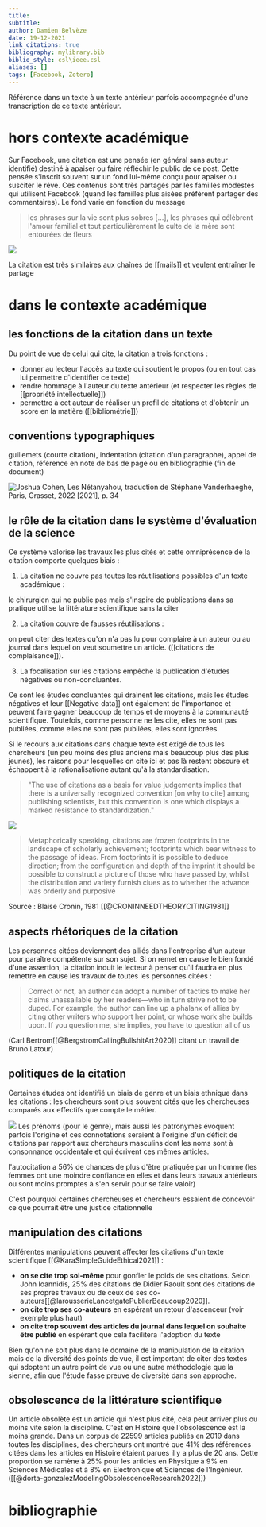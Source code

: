 ```yaml
---
title: 
subtitle:
author: Damien Belvèze
date: 19-12-2021
link_citations: true
bibliography: mylibrary.bib
biblio_style: csl\ieee.csl
aliases: []
tags: [Facebook, Zotero]
---
```


Référence dans un texte à un texte antérieur parfois accompagnée d'une transcription de ce texte antérieur. 

# hors contexte académique
Sur Facebook, une citation est une pensée (en général sans auteur identifié) destiné à apaiser ou faire réfléchir le public de ce post. Cette pensée s'inscrit souvent sur un fond lui-même conçu pour apaiser ou susciter le rêve. 
Ces contenus sont très partagés par les familles modestes qui utilisent Facebook (quand les familles plus aisées préfèrent partager des commentaires). 
Le fond varie en fonction du message

> les phrases sur la vie sont plus sobres [...], les phrases qui célèbrent l'amour familial et tout particulièrement le culte de la mère sont entourées de fleurs

![](images/citation_Pasquier.PNG)

La citation est très similaires aux chaînes de [[mails]] et veulent entraîner le partage 

# dans le contexte académique

## les fonctions de la citation dans un texte

Du point de vue de celui qui cite, la citation a trois fonctions : 
- donner au lecteur l'accès au texte qui soutient le propos (ou en tout cas lui permettre d'identifier ce texte)
- rendre hommage à l'auteur du texte antérieur (et respecter les règles de [[propriété intellectuelle]])
- permettre à cet auteur de réaliser un profil de citations et d'obtenir un score en la matière ([[bibliométrie]])

## conventions typographiques

guillemets (courte citation), indentation (citation d'un paragraphe), appel de citation, référence en note de bas de page ou en bibliographie (fin de document)

![Joshua Cohen, Les Nétanyahou, traduction de Stéphane Vanderhaeghe, Paris, Grasset, 2022 [2021], p. 34](guillemets.jpg)

## le rôle de la citation dans le système d'évaluation de la science

Ce système valorise les travaux les plus cités et cette omniprésence de la citation comporte quelques biais : 

1. La citation ne couvre pas toutes les réutilisations possibles d'un texte académique : 

le chirurgien qui ne publie pas mais s'inspire de publications dans sa pratique utilise la littérature scientifique sans la citer

2. La citation couvre de fausses réutilisations :

on peut citer des textes qu'on n'a pas lu pour complaire à un auteur ou au journal dans lequel on veut soumettre un article. ([[citations de complaisance]]).

3. La focalisation sur les citations empêche la publication d'études négatives ou non-concluantes. 

Ce sont les études concluantes qui drainent les citations, mais les études négatives et leur [[Negative data]] ont également de l'importance et peuvent faire gagner beaucoup de temps et de moyens à la communauté scientifique. Toutefois, comme personne ne les cite, elles ne sont pas publiées, comme elles ne sont pas publiées, elles sont ignorées. 


Si le recours aux citations dans chaque texte est exigé de tous les chercheurs (un peu moins des plus anciens mais beaucoup plus des plus jeunes), les raisons pour lesquelles on cite ici et pas là restent obscure et échappent à la rationalisatione autant qu'à la standardisation. 

>"The use of citations as a basis for value judgements implies that there is a universally recognized convention [on why to cite] among publishing scientists, but this convention is one which displays a marked resistance to standardization." 



![](images/citation.jpg)

>Metaphorically speaking, citations are frozen footprints in the landscape of scholarly achievement; footprints which bear witness to the passage of ideas. From footprints it is possible to deduce direction; from the configuration and depth of the imprint it should be possible to construct a picture of those who have passed by, whilst the distribution and variety furnish clues as to whether the advance was orderly and purposive

Source : Blaise Cronin, 1981  [[@CRONINNEEDTHEORYCITING1981]]


## aspects rhétoriques de la citation

Les personnes citées deviennent des alliés dans l'entreprise d'un auteur pour paraître compétente sur son sujet. 
Si on remet en cause le bien fondé d'une assertion, la citation induit le lecteur à penser qu'il faudra en plus remettre en cause les travaux de toutes les personnes citées : 

>Correct or not, an author can adopt a number of tactics to make her claims unassailable by her readers—who in turn strive not to be duped. For example, the author can line up a phalanx of allies by citing other writers who support her point, or whose work she builds upon. If you question me, she implies, you have to question all of us

(Carl Bertrom[[@BergstromCallingBullshitArt2020]] citant un travail de Bruno Latour)


## politiques de la citation

Certaines études ont identifié un biais de genre et un biais ethnique dans les citations : les chercheurs sont plus souvent cités que les chercheuses comparés aux effectifs que compte le métier. 

![](images/cite_black.jpg)
Les prénoms (pour le genre), mais aussi les patronymes évoquent parfois l'origine et ces connotations seraient à l'origine d'un déficit de citations par rapport aux chercheurs masculins dont les noms sont à consonnance occidentale et qui écrivent ces mêmes articles.

l'autocitation a 56% de chances de plus d'être pratiquée par un homme (les femmes ont une moindre confiance en elles et dans leurs travaux antérieurs ou sont moins promptes à s'en servir pour se faire valoir)

C'est pourquoi certaines chercheuses et chercheurs essaient de concevoir ce que pourrait être une justice citationnelle

## manipulation des citations

Différentes manipulations peuvent affecter les citations d'un texte scientifique [[@KaraSimpleGuideEthical2021]] : 

- **on se cite trop soi-même** pour gonfler le poids de ses citations. Selon John Ioannidis, 25% des citations de Didier Raoult sont des citations de ses propres travaux ou de ceux de ses co-auteurs[[@larousserieLancetgatePublierBeaucoup2020]].
- **on cite trop ses co-auteurs** en espérant un retour d'ascenceur (voir exemple plus haut)
- **on cite trop souvent des articles du journal dans lequel on souhaite être publié** en espérant que cela facilitera l'adoption du texte

Bien qu'on ne soit plus dans le domaine de la manipulation de la citation mais de la diversité des points de vue, il est important de citer des textes qui adoptent un autre point de vue ou une autre méthodologie que la sienne, afin que l'étude fasse preuve de diversité dans son approche. 



## obsolescence de la littérature scientifique

Un article obsolète est un article qui n'est plus cité, cela peut arriver plus ou moins vite selon la discipline. 
C'est en Histoire que l'obsolescence est la moins grande. Dans un corpus de 22599 articles publiés en 2019 dans toutes les disciplines, des chercheurs ont montré que 41% des références citées dans les articles en Histoire étaient parues il y a plus de 20 ans. Cette proportion se ramène à 25% pour les articles en Physique à 9% en Sciences Médicales et à 8% en Electronique et Sciences de l'Ingénieur. 
([[@dorta-gonzalezModelingObsolescenceResearch2022]])


# bibliographie

